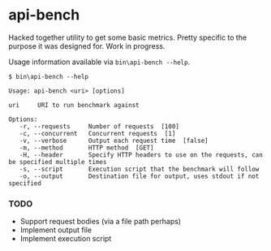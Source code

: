 api-bench
=========

Hacked together utility to get some basic metrics. Pretty specific to the purpose it was designed for. Work in progress.

Usage information available via `bin\api-bench --help`.

```shell
$ bin\api-bench --help

Usage: api-bench <uri> [options]

uri     URI to run benchmark against

Options:
   -r, --requests     Number of requests  [100]
   -c, --concurrent   Concurrent requests  [1]
   -v, --verbose      Output each request time  [false]
   -m, --method       HTTP method  [GET]
   -H, --header       Specify HTTP headers to use on the requests, can be specified multiple times
   -s, --script       Execution script that the benchmark will follow
   -o, --output       Destination file for output, uses stdout if not specified
```

### TODO

* Support request bodies (via a file path perhaps)
* Implement output file
* Implement execution script